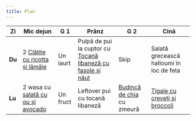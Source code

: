 ```yaml
---
title: Plan
---
```


Zi | Mic dejun | G 1 | Prânz | G 2 | Cină
--- | --- | --- | --- | --- | ---
**Du** | 2 [Clătite cu ricotta și lămâie](recipes/clatite-cu-ricotta-si-lamaie) | Un iaurt | Pulpă de pui la cuptor cu [Tocană libaneză cu fasole și năut](recipes/tocana-libaneza) | Skip | Salată grecească halloumi în loc de feta
**Lu** | 2 wasa cu [salată cu ou și avocado](recipes/salata-cu-ou-si-avocado) | Un fruct | Leftover pui cu tocană libaneză | [Budincă de chia](recipes/budinca-de-chia) cu zmeură | [Tigaie cu creveți și broccoli](recipes/tigaie-cu-creveti-si-broccoli)

